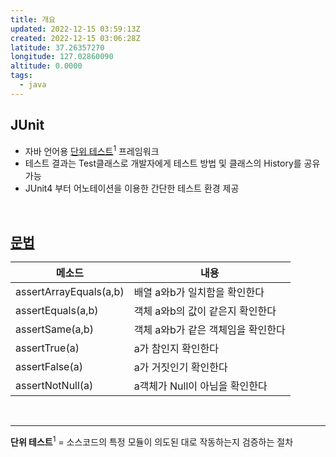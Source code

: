 ```yaml
---
title: 개요
updated: 2022-12-15 03:59:13Z
created: 2022-12-15 03:06:28Z
latitude: 37.26357270
longitude: 127.02860090
altitude: 0.0000
tags:
  - java
---
```


## JUnit
- 자바 언어용 <ins>단위 테스트</ins><sup>1</sup> 프레임워크
- 테스트 결과는 Test클래스로 개발자에게 테스트 방법 및 클래스의 History를 공유 가능
- JUnit4 부터 어노테이션을 이용한 간단한 테스트 환경 제공
<br>

## [문법](https://junit.org/junit4/javadoc/latest/index.html)
|메소드|내용|
|------|---|
|assertArrayEquals(a,b)	|배열 a와b가 일치함을 확인한다|
|assertEquals(a,b)|객체 a와b의 값이 같은지 확인한다|
|assertSame(a,b)|객체 a와b가 같은 객체임을 확인한다|
|assertTrue(a)|a가 참인지 확인한다|
|assertFalse(a)|a가 거짓인기 확인한다|
|assertNotNull(a)|a객체가 Null이 아님을 확인한다|
<br>

---
**단위 테스트**<sup>1</sup> = 소스코드의 특정 모듈이 의도된 대로 작동하는지 검증하는 절차